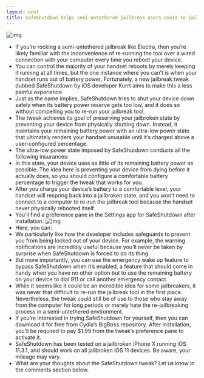 ```yaml
---
layout: post
title: SafeShutdown helps semi-untethered jailbreak users avoid re-jailbreaking due to a dead battery
---
```

![img](http://media.idownloadblog.com/wp-content/uploads/2016/09/Improving-iOS-10-Battery-Life.jpg)
* If you’re rocking a semi-untethered jailbreak like Electra, then you’re likely familiar with the inconvenience of re-running the tool over a wired connection with your computer every time you reboot your device.
* You can control the majority of your handset reboots by merely keeping it running at all times, but the one instance where you can’t is when your handset runs out of battery power. Fortunately, a new jailbreak tweak dubbed SafeShutdown by iOS developer Kurrt aims to make this a less painful experience.
* Just as the name implies, SafeShutdown tries to shut your device down safely when its battery power reserve gets too low, and it does so without compelling you to re-run your jailbreak tool.
* The tweak achieves its goal of preserving your jailbroken state by preventing your device from physically shutting down. Instead, it maintains your remaining battery power with an ultra-low power state that ultimately renders your handset unusable until it’s charged above a user-configured percentage.
* The ultra-low power state imposed by SafeShutdown conducts all the following insurances:
* In this state, your device uses as little of its remaining battery power as possible. The idea here is preventing your device from dying before it actually does, so you should configure a comfortable battery percentage to trigger the tweak that works for you.
* After you charge your device’s battery to a comfortable level, your handset will respring back into a jailbroken state, and you won’t need to connect to a computer to re-run the jailbreak tool because the handset never physically rebooted itself.
* You’ll find a preference pane in the Settings app for SafeShutdown after installation:
![img](http://media.idownloadblog.com/wp-content/uploads/2018/09/SafeShutdown-Prefs.jpg)
* Here, you can:
* We particularly like how the developer includes safeguards to prevent you from being locked out of your device. For example, the warning notifications are incredibly useful because you’ll never be taken by surprise when SafeShutdown is forced to do its thing.
* But more importantly, you can use the emergency wake up feature to bypass SafeShutdown when it’s enabled, a feature that should come in handy when you have no other option but to use the remaining battery on your device to dial 911 or call another emergency contact.
* While it seems like it could be an incredible idea for some jailbreakers, it was never that difficult to re-run the jailbreak tool in the first place. Nevertheless, the tweak could still be of use to those who stay away from the computer for long periods or merely hate the re-jailbreaking process in a semi-untethered environment.
* If you’re interested in trying SafeShutdown for yourself, then you can download it for free from Cydia’s BigBoss repository. After installation, you’ll be required to pay $1.99 from the tweak’s preference pane to activate it.
* SafeShutdown has been tested on a jailbroken iPhone X running iOS 11.3.1, and should work on all jailbroken iOS 11 devices. Be aware, your mileage may vary.
* What are your thoughts about the SafeShutdown tweak? Let us know in the comments section below.

